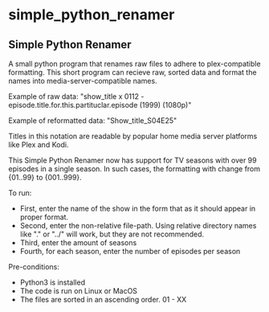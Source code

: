 # simple_python_renamer

## Simple Python Renamer


A small python program that renames raw files to adhere to plex-compatible formatting. This short program can recieve raw, sorted data and format the names into media-server-compatible names.

Example of raw data:  "show_title x 0112 - episode.title.for.this.partituclar.episode (1999) (1080p)"

Example of reformatted data: "Show_title_S04E25"

Titles in this notation are readable by popular home media server platforms like Plex and Kodi. 

This Simple Python Renamer now has support for TV seasons with over 99 episodes in a single season. In such cases, the formatting with change from {01..99} to {001..999}.

To run: 
 - First, enter the name of the show in the form that as it should appear in proper format.
 - Second, enter the non-relative file-path. Using relative directory names like "." or "../" will work, but they are not recommended. 
 - Third, enter the amount of seasons
 - Fourth, for each season, enter the number of episodes per season

Pre-conditions: 
 - Python3 is installed
 - The code is run on Linux or MacOS
 - The files are sorted in an ascending order. 01 - XX
